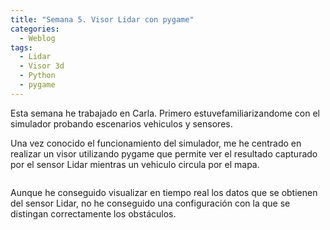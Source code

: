 ```yaml
---
title: "Semana 5. Visor Lidar con pygame"
categories:
  - Weblog
tags:
  - Lidar
  - Visor 3d
  - Python
  - pygame
---
```


Esta semana he trabajado en Carla. Primero estuvefamiliarizandome con el simulador probando escenarios vehiculos y sensores.

Una vez conocido el funcionamiento del simulador, me he centrado en realizar un visor utilizando pygame que permite ver el resultado capturado por el sensor Lidar mientras un vehiculo circula por el mapa.

<figure class="align-center" style="max-width: 100%">
  <img src="{{ site.url }}{{ site.baseurl }}/assets/images/LidarRealTime.png" alt="">
</figure>

Aunque he conseguido visualizar en tiempo real los datos que se obtienen del sensor Lidar, no he conseguido una configuración con la que se distingan correctamente los obstáculos.
